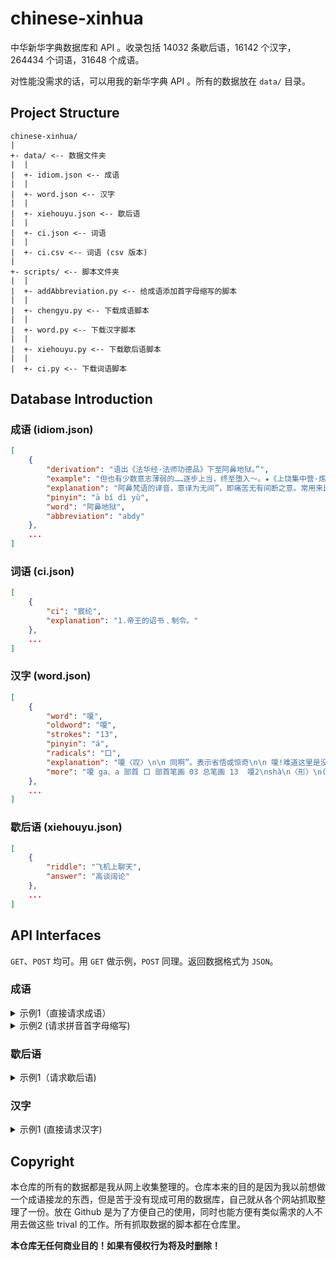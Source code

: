# chinese-xinhua

中华新华字典数据库和 API 。收录包括 14032 条歇后语，16142 个汉字，264434 个词语，31648 个成语。

对性能没需求的话，可以用我的新华字典 API 。所有的数据放在 `data/` 目录。

## Project Structure

```
chinese-xinhua/
|
+- data/ <-- 数据文件夹
|  |
|  +- idiom.json <-- 成语
|  |
|  +- word.json <-- 汉字
|  |
|  +- xiehouyu.json <-- 歇后语
|  |
|  +- ci.json <-- 词语
|  |
|  +- ci.csv <-- 词语 (csv 版本)
|
+- scripts/ <-- 脚本文件夹
|  |
|  +- addAbbreviation.py <-- 给成语添加首字母缩写的脚本
|  |
|  +- chengyu.py <-- 下载成语脚本
|  |
|  +- word.py <-- 下载汉字脚本
|  |
|  +- xiehouyu.py <-- 下载歇后语脚本
|  |
|  +- ci.py <-- 下载词语脚本
```

## Database Introduction

### 成语 (idiom.json)

```json
[
    {
        "derivation": "语出《法华经·法师功德品》下至阿鼻地狱。”",
        "example": "但也有少数意志薄弱的……逐步上当，终至堕入～。★《上饶集中营·炼狱杂记》",
        "explanation": "阿鼻梵语的译音，意译为无间”，即痛苦无有间断之意。常用来比喻黑暗的社会和严酷的牢狱。又比喻无法摆脱的极其痛苦的境地。",
        "pinyin": "ā bí dì yù",
        "word": "阿鼻地狱",
        "abbreviation": "abdy"
    },
    ...
]
```

### 词语 (ci.json)

```json
[
    { 
        "ci": "宸纶", 
        "explanation": "1.帝王的诏书﹑制令。" 
    },
    ...
]
```

### 汉字 (word.json)

```json
[
    {
        "word": "嗄",
        "oldword": "嗄",
        "strokes": "13",
        "pinyin": "á",
        "radicals": "口",
        "explanation": "嗄〈叹〉\n\n 同啊”。表示省悟或惊奇\n\n 嗄!难道这里是没有地方官的么?--宋·佚名《新编五代史平话》\n\n 嗄á叹词。在句首，〈表〉疑问或反问～，这是什么？～，你想干什么？\"嗄\"另见shà㈠。\n\n 嗄shà\n\n ⒈声音嘶哑～声。\n\n 嗄a 1.助词。表示强调﹑肯定或辩解。 2.助词。方言。表示疑问或反诘。\n\n 嗄xià 1.见\"嗄饭\"。 2.见\"嗄程\"。",
        "more": "嗄 ga、a 部首 口 部首笔画 03 总笔画 13  嗄2\nshà\n〈形〉\n(1)\n声音嘶哑的 [hoarse]\n终日嚎而嗌不嗄。--《老子》\n(2)\n又如嗄哑,嗄嘶(嗓音嘶哑)\n嗄\nshà\n〈叹〉\n(1)\n什么 [what]--表示否定\n我要丢个干干净,看你嗄法把我治。--清·蒲松龄《聊斋俚曲集》\n(2)\n旧时仆役对主人、下级对上级的应诺声 [yes]\n带进来”。两边军士应一声嗄”,即将牛皋推至面前。--《说岳全传》\n另见á\n嗄1\ná\n〈叹〉\n同啊”(á)。表示省悟或惊奇 [ah]\n嗄!难道这里是没有地方官的么?--宋·佚名《新编五代史平话》\n另见shà\n嗄1\nshà　ㄕㄚ╝\n嗓音嘶哑。\n郑码janr，u55c4，gbke0c4\n笔画数13，部首口，笔顺编号2511325111354\n嗄2\ná　ㄚˊ\n同啊2”。\n郑码janr，u55c4，gbke0c4\n笔画数13，部首口，笔顺编号2511325111354"
    },
    ... 
]
```

### 歇后语 (xiehouyu.json)

```json
[
    {
        "riddle": "飞机上聊天",
        "answer": "高谈阔论"
    },
    ...
]
```

## API Interfaces

`GET`、`POST` 均可。用 `GET` 做示例，`POST` 同理。返回数据格式为 `JSON`。

### 成语

<details><summary>示例1（直接请求成语） </summary> 

需要两个参数
- `type=idiom` 表示需要请求成语
- `word=兴高采烈 ` 表示请求的成语
```
https://www.pwxcoo.com/dictionary?type=idiom&word=兴高采烈   
```
[示例一](https://www.pwxcoo.com/dictionary?type=idiom&word=%E5%85%B4%E9%AB%98%E9%87%87%E7%83%88)

</details>


<details><summary>示例2 (请求拼音首字母缩写) </summary> 

需要两个参数
- `type=idiom` 表示需要请求成语
- `abbreviation=xgcl` 表示请求的成语拼音首字母缩写
```
https://www.pwxcoo.com/dictionary?type=idiom&abbreviation=xgcl   
```
[示例二](https://www.pwxcoo.com/dictionary?type=idiom&abbreviation=xgcl)

</details>

### 歇后语

<details><summary>示例1（请求歇后语) </summary> 

需要两个参数
- `type=xiehouyu` 表示需要请求歇后语
- `riddle=王婆 ` 表示请求的歇后语的语面。可以模糊匹配
```
https://www.pwxcoo.com/dictionary?type=xiehouyu&riddle=王婆   
```

[示例一](https://www.pwxcoo.com/dictionary?type=xiehouyu&riddle=%E7%8E%8B%E5%A9%86)

</details>



### 汉字

<details><summary>示例1 (直接请求汉字)  </summary> 

需要两个参数
- `type=word` 表示需要请求汉字
- `word=吴` 表示请求的汉字
```
https://www.pwxcoo.com/dictionary?type=word&word=吴   
```
[示例一](https://www.pwxcoo.com/dictionary?type=word&word=%E5%90%B4)

</details>



## Copyright

本仓库的所有的数据都是我从网上收集整理的。仓库本来的目的是因为我以前想做一个成语接龙的东西，但是苦于没有现成可用的数据库，自己就从各个网站抓取整理了一份。放在 Github 是为了方便自己的使用，同时也能方便有类似需求的人不用去做这些 trival 的工作。所有抓取数据的脚本都在仓库里。

**本仓库无任何商业目的！如果有侵权行为将及时删除！**
